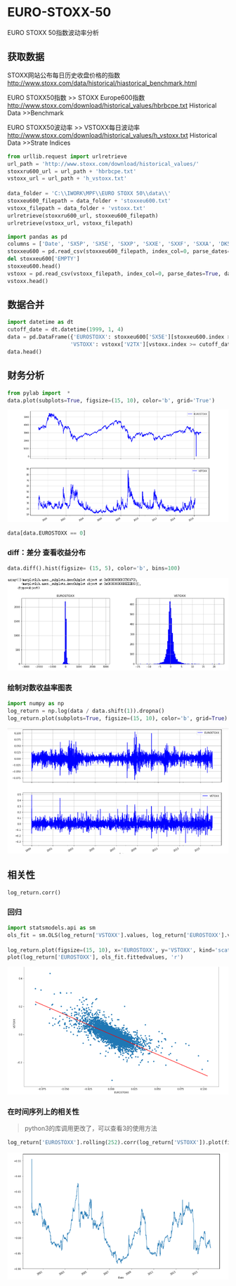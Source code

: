 # EURO-STOXX-50
EURO STOXX 50指数波动率分析
## 获取数据

STOXX网站公布每日历史收盘价格的指数 http://www.stoxx.com/data/historical/hiastorical_benchmark.html

EURO STOXX50指数 >> STOXX Europe600指数 http://www.stoxx.com/download/historical_values/hbrbcpe.txt Historical Data >>Benchmark 

EURO STOXX50波动率 >> VSTOXX每日波动率 http://www.stoxx.com/download/historical_values/h_vstoxx.txt Historical Data >>Strate Indices

```python
from urllib.request import urlretrieve
url_path = 'http://www.stoxx.com/download/historical_values/'
stoxxru600_url = url_path + 'hbrbcpe.txt'
vstoxx_url = url_path + 'h_vstoxx.txt'

data_folder = 'C:\\IWORK\MPF\\EURO STOXX 50\\data\\'
stoxxeu600_filepath = data_folder + 'stoxxeu600.txt'
vstoxx_filepath = data_folder + 'vstoxx.txt'
urlretrieve(stoxxru600_url, stoxxeu600_filepath)
urlretrieve(vstoxx_url, vstoxx_filepath)
```

```python
import pandas as pd
columns = ['Date', 'SX5P', 'SX5E', 'SXXP', 'SXXE', 'SXXF', 'SXXA', 'DK5F', 'DKXF', 'EMPTY']
stoxxeu600 = pd.read_csv(stoxxeu600_filepath, index_col=0, parse_dates=True, dayfirst=True, header=None, skiprows=4, names=columns, sep=';')
del stoxxeu600['EMPTY']
stoxxeu600.head()
vstoxx = pd.read_csv(vstoxx_filepath, index_col=0, parse_dates=True, dayfirst=True, header=2)
vstoxx.head()
```

## 数据合并

```python
import datetime as dt
cutoff_date = dt.datetime(1999, 1, 4)
data = pd.DataFrame({'EUROSTOXX': stoxxeu600['SX5E'][stoxxeu600.index >= cutoff_date],
                    'VSTOXX': vstoxx['V2TX'][vstoxx.index >= cutoff_date]})
data.head()
```

## 财务分析

```python
from pylab import  *
data.plot(subplots=True, figsize=(15, 10), color='b', grid='True')
```
![图片](/images/history.png)

```python
data[data.EUROSTOXX == 0]
```
### diff：差分  查看收益分布

```python
data.diff().hist(figsize= (15, 5), color='b', bins=100)
```
![图片](/images/diff.png)

### 绘制对数收益率图表

```python
import numpy as np
log_return = np.log(data / data.shift(1)).dropna()
log_return.plot(subplots=True, figsize=(15, 10), color='b', grid=True)
```
![图片](/images/rol.png)

## 相关性

```python
log_return.corr()
```
### 回归
```python
import statsmodels.api as sm
ols_fit = sm.OLS(log_return['VSTOXX'].values, log_return['EUROSTOXX'].values).fit()

log_return.plot(figsize=(15, 10), x='EUROSTOXX', y='VSTOXX', kind='scatter')
plot(log_return['EUROSTOXX'], ols_fit.fittedvalues, 'r')
```
![图片](/images/ols.png)

### 在时间序列上的相关性

>python3的库调用更改了，可以查看3的使用方法

```python
log_return['EUROSTOXX'].rolling(252).corr(log_return['VSTOXX']).plot(figsize=(15, 10))
```
![图片](https://github.com/JentChang/EURO-STOXX-50/blob/master/rol_ols.png)

